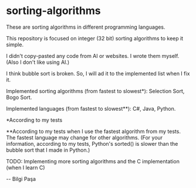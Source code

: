 # sorting-algorithms

These are sorting algorithms in different programming languages.

This repository is focused on integer (32 bit) sorting algorithms to keep it simple.

I didn't copy-pasted any code from AI or websites. I wrote them myself. (Also I don't like using AI.)

I think bubble sort is broken. So, I will ad it to the implemented list when I fix it.

Implemented sorting algorithms (from fastest to slowest*): Selection Sort, Bogo Sort.

Implemented languages (from fastest to slowest**): C#, Java, Python.

*According to my tests

**According to my tests when I use the fastest algorithm from my tests. The fastest language may change for other algorithms. (For your information, according to my tests, Python's sorted() is slower than the bubble sort that I made in Python.)

TODO: Implementing more sorting algorithms and the C implementation (when I learn C)

-- Bilgi Paşa
